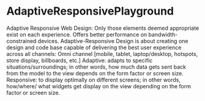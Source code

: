 AdaptiveResponsivePlayground
============================

Adaptive Responsive Web Design:  Only  those elements deemed appropriate exist on each experience.  Offers better performance on bandwidth-constrained devices.  Adaptive-Responsive Design is about creating one design and code base capable of delivering the best user experience across all channels:  Omni channel [mobile, tablet, laptop/desktop, hotspots, store display, billboards, etc.]  Adaptive:  adapts to specific situations/surroundings; in other words, how much data gets sent back from the model to the view depends on the form factor or screen size.  Responsive:  to display optimally on different screens; in other words, how/where/ what widgets get display on the view depending on the form factor or screen size.  
